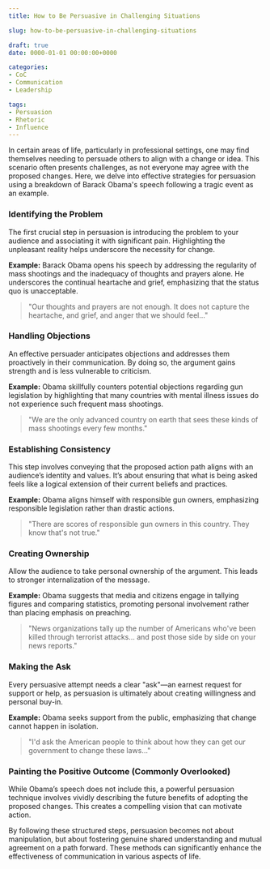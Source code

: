 ```yaml
---
title: How to Be Persuasive in Challenging Situations

slug: how-to-be-persuasive-in-challenging-situations

draft: true
date: 0000-01-01 00:00:00+0000

categories:
- CoC
- Communication
- Leadership

tags:
- Persuasion
- Rhetoric
- Influence
---
```


In certain areas of life, particularly in professional settings, one may find themselves needing to persuade others to align with a change or idea. This scenario often presents challenges, as not everyone may agree with the proposed changes. Here, we delve into effective strategies for persuasion using a breakdown of Barack Obama's speech following a tragic event as an example.

### Identifying the Problem

The first crucial step in persuasion is introducing the problem to your audience and associating it with significant pain. Highlighting the unpleasant reality helps underscore the necessity for change.

**Example:** Barack Obama opens his speech by addressing the regularity of mass shootings and the inadequacy of thoughts and prayers alone. He underscores the continual heartache and grief, emphasizing that the status quo is unacceptable.

> "Our thoughts and prayers are not enough. It does not capture the heartache, and grief, and anger that we should feel..."

### Handling Objections

An effective persuader anticipates objections and addresses them proactively in their communication. By doing so, the argument gains strength and is less vulnerable to criticism.

**Example:** Obama skillfully counters potential objections regarding gun legislation by highlighting that many countries with mental illness issues do not experience such frequent mass shootings.

> "We are the only advanced country on earth that sees these kinds of mass shootings every few months."

### Establishing Consistency

This step involves conveying that the proposed action path aligns with an audience’s identity and values. It’s about ensuring that what is being asked feels like a logical extension of their current beliefs and practices.

**Example:** Obama aligns himself with responsible gun owners, emphasizing responsible legislation rather than drastic actions.

> "There are scores of responsible gun owners in this country. They know that's not true."

### Creating Ownership

Allow the audience to take personal ownership of the argument. This leads to stronger internalization of the message.

**Example:** Obama suggests that media and citizens engage in tallying figures and comparing statistics, promoting personal involvement rather than placing emphasis on preaching.

> "News organizations tally up the number of Americans who've been killed through terrorist attacks... and post those side by side on your news reports."

### Making the Ask

Every persuasive attempt needs a clear "ask"—an earnest request for support or help, as persuasion is ultimately about creating willingness and personal buy-in.

**Example:** Obama seeks support from the public, emphasizing that change cannot happen in isolation.

> "I'd ask the American people to think about how they can get our government to change these laws..."

### Painting the Positive Outcome (Commonly Overlooked)

While Obama’s speech does not include this, a powerful persuasion technique involves vividly describing the future benefits of adopting the proposed changes. This creates a compelling vision that can motivate action.

By following these structured steps, persuasion becomes not about manipulation, but about fostering genuine shared understanding and mutual agreement on a path forward. These methods can significantly enhance the effectiveness of communication in various aspects of life.
